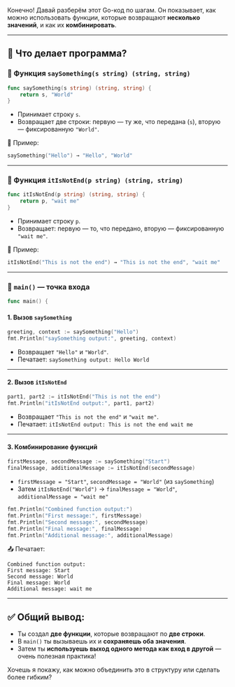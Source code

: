 Конечно! Давай разберём этот Go-код по шагам. Он показывает, как можно использовать функции, которые возвращают **несколько значений**, и как их **комбинировать**.

---

## 🔧 Что делает программа?

### 🔹 Функция `saySomething(s string) (string, string)`
```go
func saySomething(s string) (string, string) {
	return s, "World"
}
```
- Принимает строку `s`.
- Возвращает две строки: первую — ту же, что передана (`s`), вторую — фиксированную `"World"`.

📌 Пример:
```go
saySomething("Hello") → "Hello", "World"
```

---

### 🔹 Функция `itIsNotEnd(p string) (string, string)`
```go
func itIsNotEnd(p string) (string, string) {
	return p, "wait me"
}
```
- Принимает строку `p`.
- Возвращает: первую — то, что передано, вторую — фиксированную `"wait me"`.

📌 Пример:
```go
itIsNotEnd("This is not the end") → "This is not the end", "wait me"
```

---

### 🔹 `main()` — точка входа
```go
func main() {
```

#### 1. **Вызов `saySomething`**
```go
greeting, context := saySomething("Hello")
fmt.Println("saySomething output:", greeting, context)
```
- Возвращает `"Hello"` и `"World"`.
- Печатает: `saySomething output: Hello World`

---

#### 2. **Вызов `itIsNotEnd`**
```go
part1, part2 := itIsNotEnd("This is not the end")
fmt.Println("itIsNotEnd output:", part1, part2)
```
- Возвращает `"This is not the end"` и `"wait me"`.
- Печатает: `itIsNotEnd output: This is not the end wait me`

---

#### 3. **Комбинирование функций**
```go
firstMessage, secondMessage := saySomething("Start")
finalMessage, additionalMessage := itIsNotEnd(secondMessage)
```
- `firstMessage = "Start"`, `secondMessage = "World"` (из `saySomething`)
- Затем `itIsNotEnd("World")` → `finalMessage = "World"`, `additionalMessage = "wait me"`

```go
fmt.Println("Combined function output:")
fmt.Println("First message:", firstMessage)
fmt.Println("Second message:", secondMessage)
fmt.Println("Final message:", finalMessage)
fmt.Println("Additional message:", additionalMessage)
```

📤 Печатает:
```
Combined function output:
First message: Start
Second message: World
Final message: World
Additional message: wait me
```

---

## ✅ Общий вывод:
- Ты создал **две функции**, которые возвращают по **две строки**.
- В `main()` ты вызываешь их и **сохраняешь оба значения**.
- Затем ты **используешь выход одного метода как вход в другой** — очень полезная практика!

Хочешь я покажу, как можно объединить это в структуру или сделать более гибким?